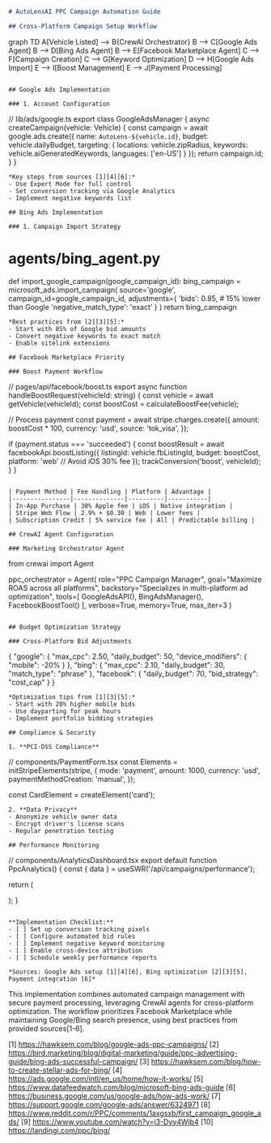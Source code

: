 ```markdown
# AutoLensAI PPC Campaign Automation Guide

## Cross-Platform Campaign Setup Workflow

```
graph TD
    A[Vehicle Listed] --> B{CrewAI Orchestrator}
    B --> C[Google Ads Agent]
    B --> D[Bing Ads Agent]
    B --> E[Facebook Marketplace Agent]
    C --> F[Campaign Creation]
    C --> G[Keyword Optimization]
    D --> H[Google Ads Import]
    E --> I[Boost Management]
    E --> J[Payment Processing]
```

## Google Ads Implementation

### 1. Account Configuration
```
// lib/ads/google.ts
export class GoogleAdsManager {
  async createCampaign(vehicle: Vehicle) {
    const campaign = await google.ads.create({
      name: `AutoLens-${vehicle.id}`,
      budget: vehicle.dailyBudget,
      targeting: {
        locations: vehicle.zipRadius,
        keywords: vehicle.aiGeneratedKeywords,
        languages: ['en-US']
      }
    });
    return campaign.id;
  }
}
```
*Key steps from sources [1][4][6]:*
- Use Expert Mode for full control
- Set conversion tracking via Google Analytics
- Implement negative keywords list

## Bing Ads Implementation

### 1. Campaign Import Strategy
```
# agents/bing_agent.py
def import_google_campaign(google_campaign_id):
    bing_campaign = microsoft_ads.import_campaign(
        source='google',
        campaign_id=google_campaign_id,
        adjustments={
            'bids': 0.85,  # 15% lower than Google
            'negative_match_type': 'exact'
        }
    )
    return bing_campaign
```
*Best practices from [2][3][5]:*
- Start with 85% of Google bid amounts
- Convert negative keywords to exact match
- Enable sitelink extensions

## Facebook Marketplace Priority

### Boost Payment Workflow
```
// pages/api/facebook/boost.ts
export async function handleBoostRequest(vehicleId: string) {
  const vehicle = await getVehicle(vehicleId);
  const boostCost = calculateBoostFee(vehicle);
  
  // Process payment
  const payment = await stripe.charges.create({
    amount: boostCost * 100,
    currency: 'usd',
    source: 'tok_visa',
  });

  if (payment.status === 'succeeded') {
    const boostResult = await facebookApi.boostListing({
      listingId: vehicle.fbListingId,
      budget: boostCost,
      platform: 'web' // Avoid iOS 30% fee
    });
    trackConversion('boost', vehicleId);
  }
}
```

| Payment Method | Fee Handling | Platform | Advantage |
|----------------|--------------|----------|-----------|
| In-App Purchase | 30% Apple fee | iOS | Native integration |
| Stripe Web Flow | 2.9% + $0.30 | Web | Lower fees |
| Subscription Credit | 5% service fee | All | Predictable billing |

## CrewAI Agent Configuration

### Marketing Orchestrator Agent
```
from crewai import Agent

ppc_orchestrator = Agent(
    role="PPC Campaign Manager",
    goal="Maximize ROAS across all platforms",
    backstory="Specializes in multi-platform ad optimization",
    tools=[
        GoogleAdsAPI(),
        BingAdsManager(),
        FacebookBoostTool()
    ],
    verbose=True,
    memory=True,
    max_iter=3
)
```

## Budget Optimization Strategy

### Cross-Platform Bid Adjustments
```
{
  "google": {
    "max_cpc": 2.50,
    "daily_budget": 50,
    "device_modifiers": {
      "mobile": -20%
    }
  },
  "bing": {
    "max_cpc": 2.10,
    "daily_budget": 30,
    "match_type": "phrase"
  },
  "facebook": {
    "daily_budget": 70,
    "bid_strategy": "cost_cap"
  }
}
```
*Optimization tips from [1][3][5]:*
- Start with 20% higher mobile bids
- Use dayparting for peak hours
- Implement portfolio bidding strategies

## Compliance & Security

1. **PCI-DSS Compliance**
```
// components/PaymentForm.tsx
const Elements = initStripeElements(stripe, {
  mode: 'payment',
  amount: 1000,
  currency: 'usd',
  paymentMethodCreation: 'manual',
});

const CardElement = createElement('card');
```
2. **Data Privacy**
- Anonymize vehicle owner data
- Encrypt driver's license scans
- Regular penetration testing

## Performance Monitoring

```
// components/AnalyticsDashboard.tsx
export default function PpcAnalytics() {
  const { data } = useSWR('/api/campaigns/performance');
  
  return (
    
  );
}
```

**Implementation Checklist:**
- [ ] Set up conversion tracking pixels
- [ ] Configure automated bid rules
- [ ] Implement negative keyword monitoring
- [ ] Enable cross-device attribution
- [ ] Schedule weekly performance reports

*Sources: Google Ads setup [1][4][6], Bing optimization [2][3][5], Payment integration [6]*
```

This implementation combines automated campaign management with secure payment processing, leveraging CrewAI agents for cross-platform optimization. The workflow prioritizes Facebook Marketplace while maintaining Google/Bing search presence, using best practices from provided sources[1-6].

[1] https://hawksem.com/blog/google-ads-ppc-campaigns/
[2] https://bird.marketing/blog/digital-marketing/guide/ppc-advertising-guide/bing-ads-successful-campaign/
[3] https://hawksem.com/blog/how-to-create-stellar-ads-for-bing/
[4] https://ads.google.com/intl/en_us/home/how-it-works/
[5] https://www.datafeedwatch.com/blog/microsoft-bing-ads-guide
[6] https://business.google.com/us/google-ads/how-ads-work/
[7] https://support.google.com/google-ads/answer/6324971
[8] https://www.reddit.com/r/PPC/comments/1axgsxb/first_campaign_google_ads/
[9] https://www.youtube.com/watch?v=i3-Dvy4Wjb4
[10] https://landingi.com/ppc/bing/
